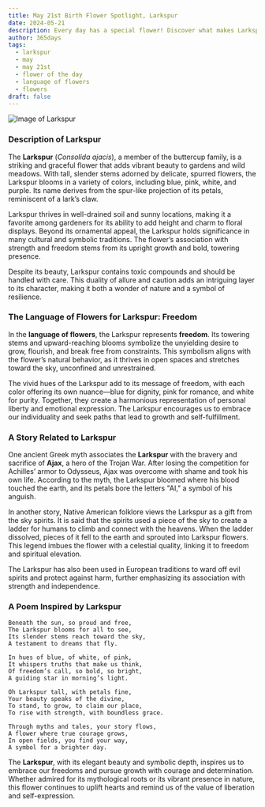 ```yaml
---
title: May 21st Birth Flower Spotlight, Larkspur
date: 2024-05-21
description: Every day has a special flower! Discover what makes Larkspur unique as today’s birth flower and its symbolic meaning.
author: 365days
tags:
  - larkspur
  - may
  - may 21st
  - flower of the day
  - language of flowers
  - flowers
draft: false
---
```


![Image of Larkspur](https://cdn.pixabay.com/photo/2019/08/28/07/43/nature-4436024_640.jpg#center)


### Description of Larkspur

The **Larkspur** (_Consolida ajacis_), a member of the buttercup family, is a striking and graceful flower that adds vibrant beauty to gardens and wild meadows. With tall, slender stems adorned by delicate, spurred flowers, the Larkspur blooms in a variety of colors, including blue, pink, white, and purple. Its name derives from the spur-like projection of its petals, reminiscent of a lark’s claw.

Larkspur thrives in well-drained soil and sunny locations, making it a favorite among gardeners for its ability to add height and charm to floral displays. Beyond its ornamental appeal, the Larkspur holds significance in many cultural and symbolic traditions. The flower’s association with strength and freedom stems from its upright growth and bold, towering presence.

Despite its beauty, Larkspur contains toxic compounds and should be handled with care. This duality of allure and caution adds an intriguing layer to its character, making it both a wonder of nature and a symbol of resilience.

### The Language of Flowers for Larkspur: Freedom

In the **language of flowers**, the Larkspur represents **freedom**. Its towering stems and upward-reaching blooms symbolize the unyielding desire to grow, flourish, and break free from constraints. This symbolism aligns with the flower’s natural behavior, as it thrives in open spaces and stretches toward the sky, unconfined and unrestrained.

The vivid hues of the Larkspur add to its message of freedom, with each color offering its own nuance—blue for dignity, pink for romance, and white for purity. Together, they create a harmonious representation of personal liberty and emotional expression. The Larkspur encourages us to embrace our individuality and seek paths that lead to growth and self-fulfillment.

### A Story Related to Larkspur

One ancient Greek myth associates the **Larkspur** with the bravery and sacrifice of **Ajax**, a hero of the Trojan War. After losing the competition for Achilles’ armor to Odysseus, Ajax was overcome with shame and took his own life. According to the myth, the Larkspur bloomed where his blood touched the earth, and its petals bore the letters "AI," a symbol of his anguish.

In another story, Native American folklore views the Larkspur as a gift from the sky spirits. It is said that the spirits used a piece of the sky to create a ladder for humans to climb and connect with the heavens. When the ladder dissolved, pieces of it fell to the earth and sprouted into Larkspur flowers. This legend imbues the flower with a celestial quality, linking it to freedom and spiritual elevation.

The Larkspur has also been used in European traditions to ward off evil spirits and protect against harm, further emphasizing its association with strength and independence.

### A Poem Inspired by Larkspur

```
Beneath the sun, so proud and free,  
The Larkspur blooms for all to see,  
Its slender stems reach toward the sky,  
A testament to dreams that fly.  

In hues of blue, of white, of pink,  
It whispers truths that make us think,  
Of freedom’s call, so bold, so bright,  
A guiding star in morning’s light.  

Oh Larkspur tall, with petals fine,  
Your beauty speaks of the divine,  
To stand, to grow, to claim our place,  
To rise with strength, with boundless grace.  

Through myths and tales, your story flows,  
A flower where true courage grows,  
In open fields, you find your way,  
A symbol for a brighter day.  
```

The **Larkspur**, with its elegant beauty and symbolic depth, inspires us to embrace our freedoms and pursue growth with courage and determination. Whether admired for its mythological roots or its vibrant presence in nature, this flower continues to uplift hearts and remind us of the value of liberation and self-expression.
